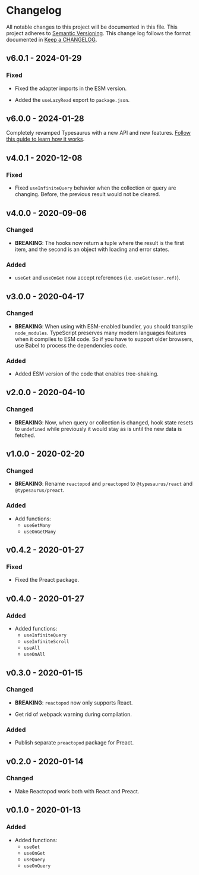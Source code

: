 # Changelog

All notable changes to this project will be documented in this file.
This project adheres to [Semantic Versioning].
This change log follows the format documented in [Keep a CHANGELOG].

[semantic versioning]: http://semver.org/
[keep a changelog]: http://keepachangelog.com/

## v6.0.1 - 2024-01-29

### Fixed

- Fixed the adapter imports in the ESM version.

- Added the `useLazyRead` export to `package.json`.

## v6.0.0 - 2024-01-28

Completely revamped Typesaurus with a new API and new features. [Follow this guide to learn how it works](https://typesaurus.com/get-started/).

## v4.0.1 - 2020-12-08

### Fixed

- Fixed `useInfiniteQuery` behavior when the collection or query are changing. Before, the previous result would not be cleared.

## v4.0.0 - 2020-09-06

### Changed

- **BREAKING**: The hooks now return a tuple where the result is the first item, and the second is an object with loading and error states.

### Added

- `useGet` and `useOnGet` now accept references (i.e. `useGet(user.ref)`).

## v3.0.0 - 2020-04-17

### Changed

- **BREAKING**: When using with ESM-enabled bundler, you should transpile `node_modules`. TypeScript preserves many modern languages features when it compiles to ESM code. So if you have to support older browsers, use Babel to process the dependencies code.

### Added

- Added ESM version of the code that enables tree-shaking.

## v2.0.0 - 2020-04-10

### Changed

- **BREAKING**: Now, when query or collection is changed, hook state resets to `undefined` while previously it would stay as is until the new data is fetched.

## v1.0.0 - 2020-02-20

### Changed

- **BREAKING**: Rename `reactopod` and `preactopod` to `@typesaurus/react` and `@typesaurus/preact`.

### Added

- Add functions:
  - `useGetMany`
  - `useOnGetMany`

## v0.4.2 - 2020-01-27

### Fixed

- Fixed the Preact package.

## v0.4.0 - 2020-01-27

### Added

- Added functions:
  - `useInfiniteQuery`
  - `useInfiniteScroll`
  - `useAll`
  - `useOnAll`

## v0.3.0 - 2020-01-15

### Changed

- **BREAKING**: `reactopod` now only supports React.

- Get rid of webpack warning during compilation.

### Added

- Publish separate `preactopod` package for Preact.

## v0.2.0 - 2020-01-14

### Changed

- Make Reactopod work both with React and Preact.

## v0.1.0 - 2020-01-13

### Added

- Added functions:
  - `useGet`
  - `useOnGet`
  - `useQuery`
  - `useOnQuery`
